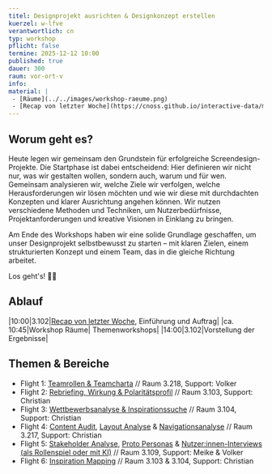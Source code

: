 ```yaml
---
titel: Designprojekt ausrichten & Designkonzept erstellen
kuerzel: w-lfve
verantwortlich: cn
typ: workshop
pflicht: false
termine: 2025-12-12 10:00
published: true
dauer: 300
raum: vor-ort-v
info: 
material: |
 - [Räume](../../images/workshop-raeume.png)
 - [Recap von letzter Woche](https://cnoss.github.io/interactive-data/mindmaps/sd-projekt-2025-onboarding/)
---
```


## Worum geht es?

Heute legen wir gemeinsam den Grundstein für erfolgreiche Screendesign-Projekte. Die Startphase ist dabei entscheidend: Hier definieren wir nicht nur, was wir gestalten wollen, sondern auch, warum und für wen. Gemeinsam analysieren wir, welche Ziele wir verfolgen, welche Herausforderungen wir lösen möchten und wie wir diese mit durchdachten Konzepten und klarer Ausrichtung angehen können. Wir nutzen verschiedene Methoden und Techniken, um Nutzerbedürfnisse, Projektanforderungen und kreative Visionen in Einklang zu bringen. 

Am Ende des Workshops haben wir eine solide Grundlage geschaffen, um unser Designprojekt selbstbewusst zu starten – mit klaren Zielen, einem strukturierten Konzept und einem Team, das in die gleiche Richtung arbeitet.

Los geht's! 💪🏽

## Ablauf


|10:00|3.102|[Recap von letzter Woche](https://cnoss.github.io/interactive-data/mindmaps/sd-projekt-2025-onboarding/), Einführung und Auftrag|
|ca. 10:45|Workshop Räume| Themenworkshops|
|14:00|3.102|Vorstellung der Ergebnisse|


## Themen & Bereiche


- Flight 1: [Teamrollen & Teamcharta](/mi-bachelor-screendesign/assignments/workshop-teamrollen-finden/) // Raum 3.218, Support: Volker
- Flight 2: [Rebriefing, Wirkung & Polaritätsprofil](/mi-bachelor-screendesign/assignments/workshop-rebriefing-und-projektausrichtung/) // Raum 3.103, Support: Christian
- Flight 3: [Wettbewerbsanalyse & Inspirationssuche](/mi-bachelor-screendesign/assignments/workshop-wettbewerbsanalyse/) // Raum 3.104, Support: Christian
- Flight 4: [Content Audit](/mi-bachelor-screendesign/assignments/workshop-content-audit/), [Layout Analyse](/mi-bachelor-screendesign/assignments/workshop-layoutanalyse/) & [Navigationsanalyse](/mi-bachelor-screendesign/assignments/workshop-navigationsanalyse/) // Raum 3.217, Support: Christian
- Flight 5: [Stakeholder Analyse](/mi-bachelor-screendesign/assignments/workshop-stakeholderanalyse/), [Proto Personas](/mi-bachelor-screendesign/assignments/workshop-personas/) & [Nutzer:innen-Interviews (als Rollenspiel oder mit KI)](/mi-bachelor-screendesign/assignments/workshop-nutzerinnen-interviews/) // Raum 3.109, Support: Meike & Volker
- Flight 6: [Inspiration Mapping](/mi-bachelor-screendesign/assignments/workshop-inspiration-mapping/) // Raum 3.103 & 3.104, Support: Christian






<!--

### Problemverständnis
- Was genau soll durch das Redesign verbessert werden? (Usability, Ästhetik, Performance?)
- Welche Probleme oder Beschwerden gibt es mit dem aktuellen Design?
- Welche Ziele verfolgt das Unternehmen oder der Auftraggeber mit dem Redesign?

### Zielgruppen
- Wer sind die Nutzer:innen? Gibt es Primär- und Sekundärzielgruppen?
- Welche Bedürfnisse, Erwartungen und Verhaltensweisen haben sie?
- Welche Probleme erleben sie aktuell mit dem bestehenden Design?

### Wettbewerb und Kontext
- Wie sieht der Wettbewerb aus? Was machen andere gut oder schlecht?
- Welche Trends und Standards existieren in der Branche?
- Gibt es spezifische Einschränkungen, wie z.B. technische Plattformen oder Designsysteme?

### Vision und Erfolgskriterien
- Wie sieht "Erfolg" für das Redesign aus? Welche KPIs oder qualitativen Ziele gibt es?
- Welche Werte, Botschaften oder Emotionen soll das Design vermitteln?
- Was darf auf keinen Fall verloren gehen?

### Techniken und Methoden
1. **Stakeholder Interviews:** Um Geschäftsziele und Erwartungen zu verstehen.
2. **User Research:** Nutzerinterviews, Usability-Tests, Personas und User Journeys erstellen.
3. **Content Audit:** Überblick über bestehende Inhalte schaffen – was ist relevant, was veraltet?
4. **Competitive Benchmarking:** Vergleich mit Konkurrenzprodukten.
5. **Heuristische Evaluation:** Kritische Bewertung des aktuellen Designs basierend auf UX-Prinzipien.
6. **Design Thinking:** Problemdefinition, Brainstorming, Prototyping und Testing.

## Ziele der ersten Phase:
### Ein gemeinsames Verständnis schaffen
   - Was ist das Problem?
   - Wer ist die Zielgruppe?
   - Wie definieren wir Erfolg?

#### Anforderungen und Prioritäten
   - **Muss- und Kann-Anforderungen** formulieren.
   - Erste Feature-Ideen oder Design-Schwerpunkte identifizieren.

####  Risiken minimieren
   - Frühzeitig Annahmen testen (z.B. durch Nutzerinterviews oder Prototypen).

#### Inspiration und Grundlagen sammeln
   - Moodboards, Stilrichtlinien und erste Designideen erstellen.

### **Artefakte der ersten Phase:**
- **Stakeholder- und User Insights:** Dokumentation der wichtigsten Erkenntnisse aus Interviews und Research.
- **Personas und User Journeys:** Visuelle Darstellungen der Zielgruppen und ihrer Bedürfnisse.
- **Content Audit und Feature-Liste:** Struktur und Elemente des Produkts klar erfassen.
- **Moodboard und Inspirationssammlung:** Visuelle und konzeptionelle Orientierung.
- **Problemdefinition und Zielbeschreibung:** Klar formulierter Projektauftrag (Design Brief).


## Arbeitsmaterial
- [Personas](https://miro.com/app/board/uXjVN6jJnvc=/?share_link_id=564177065479)



- [Designreview](https://www.figma.com/file/VktRki0OH37o7wdRz73DAd/Designreview-Vreunde?type=design&node-id=0%3A1&mode=design&t=7xs5hnrl3ei0MZ0m-1)
- [Filedrop Ergebnisse](https://th-koeln.sciebo.de/s/pGhDupomo05QDDJ)
- [Teamarbeit](https://miro.com/app/board/uXjVN7cJXpg=/?share_link_id=593770762700)
- [Personas](https://miro.com/app/board/uXjVN6jJnvc=/?share_link_id=564177065479)
- [User Stories](https://miro.com/app/board/uXjVN6i1vDg=/?share_link_id=744833010975)

- [Markenpersönlichkeit](https://miro.com/app/board/uXjVN6i1vVU=/?share_link_id=681778440505)
- [Research](https://miro.com/app/board/uXjVN6hnIkA=/?share_link_id=338650701391)
- [Look & Feel](https://miro.com/app/board/uXjVN6hnIhQ=/?share_link_id=564160660298)


## Further Readings
- [Adjektive für Unternehmen und Projekte](http://www.online-marketing-txt.de/positive-adjektive-unternehmen)
- [Welchen Nutzen bringt mir eine User Journey?](https://www.omt.de/lexikon/user-journey/#welchen-nutzen-bringt-mir-eine-user-journey)


- [Agiles Manifest](https://agilemanifesto.org/iso/de/manifesto.html)
- [Agile Frameworks: 13 Vorgehensmodelle im Überblick](https://www.me-company.de/magazin/agile-framework/)
- [User Stories](https://www.me-company.de/magazin/user-stories/)

Die Planung und Umsetzung eines Screendesign-Projekts im Team erfordert eine strukturierte Herangehensweise. Hier sind einige sinnvolle Schritte, die du berücksichtigen könntest:

1. **Projektdefinition und -ziele:**
   - Kläre die Ziele des Screendesign-Projekts. Was soll erreicht werden? Welche Probleme sollen gelöst werden? Wer ist die Zielgruppe?
   - Definiere den Umfang des Projekts und setze klare Ziele für das Design.

2. **Recherche und Analyse:**
   - Sammle Informationen über die Zielgruppe, Markttrends und Wettbewerber.
   - Analysiere bestehende Designs, um herauszufinden, was funktioniert und was verbessert werden kann.

3. **Festlegung von Anforderungen:**
   - Erarbeite gemeinsam mit dem Team die funktionalen und ästhetischen Anforderungen an das Design.
   - Berücksichtige technische Anforderungen und Einschränkungen.

4. **Erstellung von Designrichtlinien:**
   - Definiere einheitliche Designrichtlinien, um sicherzustellen, dass das Team konsistente Designs erstellt.
   - Festlege Farbschemata, Schriftarten, Symbole und andere Designelemente.

5. **Brainstorming und Ideenfindung:**
   - Führe Brainstorming-Sitzungen durch, um kreative Ideen zu sammeln.
   - Ermutige Teammitglieder, ihre Perspektiven und Vorschläge einzubringen.

6. **Skizzierung und Wireframes:**
   - Erstelle grobe Skizzen und Wireframes, um die grundlegende Struktur und Navigation des Designs zu planen.
   - Überprüfe diese Entwürfe mit dem Team, um frühzeitig Feedback zu erhalten.

7. **Prototyping:**
   - Erstelle interaktive Prototypen, um das Design in Aktion zu zeigen.
   - Teste die Prototypen, um Benutzererfahrungen zu evaluieren und mögliche Verbesserungen zu identifizieren.

8. **Design-Iteration:**
   - Setze das Feedback des Teams und der Stakeholder um und überarbeite das Design entsprechend.
   - Führe regelmäßige Überprüfungen durch, um sicherzustellen, dass das Design den Anforderungen entspricht.

9. **Entwicklungszusammenarbeit:**
   - Arbeite eng mit Entwicklern zusammen, um sicherzustellen, dass das Design technisch umsetzbar ist.
   - Kläre Unklarheiten und halte regelmäßige Meetings, um den Fortschritt zu besprechen.

10. **Endabnahme und Dokumentation:**
    - Führe abschließende Überprüfungen durch, um sicherzustellen, dass alle Anforderungen erfüllt sind.
    - Dokumentiere das Design, einschließlich aller relevanten Details für Entwickler und andere Stakeholder.

11. **Implementierung und Launch:**
    - Unterstütze das Entwicklerteam während der Implementierungsphase.
    - Überwache den Launch und behebe eventuelle auftretende Probleme.

12. **Feedback und Verbesserung:**
    - Sammle nach dem Launch Feedback von Benutzern und Teammitgliedern.
    - Nutze das Feedback für zukünftige Verbesserungen und Iterationen.

Eine klare Kommunikation und Zusammenarbeit sind während des gesamten Prozesses entscheidend. Nutze Tools für die Zusammenarbeit im Team, um den Workflow zu optimieren.

Bei den ersten Schritten eines Screendesign-Projekts sind bestimmte Arbeitstechniken und Methoden besonders sinnvoll und hilfreich. Hier sind einige, die du in Betracht ziehen kannst:

1. **Design Thinking:**
   - Design Thinking ist eine kreative Problemlösungsmethode, die sich auf die Bedürfnisse der Benutzer konzentriert. Durch Phasen wie Verstehen, Beobachten, Ideen generieren, Prototypen erstellen und Testen kann das Team gemeinsam innovative Lösungen entwickeln.

2. **User Persona erstellen:**
   - Erstelle detaillierte Benutzerprofile (Personas), um ein besseres Verständnis für die Zielgruppe zu bekommen. Dies hilft bei der Fokussierung des Designs auf die Bedürfnisse und Präferenzen der Benutzer.

3. **Empathy Mapping:**
   - Nutze Empathy Mapping, um tieferes Verständnis für die Gefühle, Bedürfnisse und Herausforderungen der Benutzer zu entwickeln. Dies hilft dabei, Designs zu schaffen, die wirklich auf die Benutzer zugeschnitten sind.

4. **Mind Mapping:**
   - Verwende Mind Maps, um Ideen zu sammeln und zu organisieren. Dies hilft dabei, Zusammenhänge zu erkennen und kreative Ansätze zu fördern.

5. **Storyboarding:**
   - Erstelle Storyboards, um den Ablauf und die Interaktionen in der Benutzererfahrung zu visualisieren. Dies ermöglicht es, frühzeitig potenzielle Probleme zu identifizieren und zu beheben.

6. **SWOT-Analyse:**
   - Führe eine SWOT-Analyse (Stärken, Schwächen, Chancen, Bedrohungen) durch, um die aktuelle Situation und Umgebung zu bewerten. Dies hilft bei der Identifizierung von Chancen und Herausforderungen.

7. **Prototyping:**
   - Erstelle Prototypen, um frühzeitig eine greifbare Vorstellung des Designs zu erhalten. Prototypen helfen dabei, Ideen zu testen und schnell auf Feedback zu reagieren.

8. **Designsprints:**
   - Designsprints sind intensive, zeitlich begrenzte Workshops, die sich auf die schnelle Entwicklung von Ideen und Prototypen konzentrieren. Sie sind besonders nützlich, um in kurzer Zeit kreative Lösungen zu generieren.

9. **Kollaborative Tools nutzen:**
   - Nutze kollaborative Tools wie Miro, Figma oder Adobe XD, um gemeinsam im Team Ideen zu sammeln, zu skizzieren und Prototypen zu erstellen. Dies erleichtert die Zusammenarbeit, auch wenn Teammitglieder an verschiedenen Standorten arbeiten.

10. **Agile Methoden:**
    - Implementiere agile Methoden wie Scrum oder Kanban, um den Designprozess in sinnvolle Iterationen aufzuteilen und flexibel auf Veränderungen reagieren zu können.

11. **Feedback einholen:**
    - Holen Sie früh und regelmäßig Feedback von Stakeholdern, Teammitgliedern und potenziellen Benutzern ein. Dies ermöglicht es, das Design kontinuierlich zu verbessern.

Diese Arbeitstechniken und Methoden können je nach Projekt und Teamanforderungen angepasst werden. Es ist wichtig, flexibel zu sein und den Prozess entsprechend den spezifischen Bedürfnissen anzupassen.

---

Ein semantisches Differenzial ist eine Methode in der Psychologie und Marktforschung, die verwendet wird, um die subjektive Wahrnehmung von Begriffen oder Konzepten zu erfassen. Es könnte im Kontext des Screendesigns auf verschiedene Weisen helfen:

1. **Bewertung von Designelementen:**
   - Ein semantisches Differenzial kann dazu verwendet werden, Designelemente oder -konzepte zu bewerten. Durch die Verwendung von entgegengesetzten Adjektiven auf einer Skala können Benutzer ihre Eindrücke von bestimmten Designaspekten ausdrücken, zum Beispiel von "modern" bis "klassisch" oder von "freundlich" bis "formell".

2. **Benutzererfahrung bewerten:**
   - Bei der Gestaltung von Benutzeroberflächen (UI) und Benutzererfahrungen (UX) kann ein semantisches Differenzial verwendet werden, um die wahrgenommene Usability, Ästhetik und Benutzerfreundlichkeit zu bewerten. Dies kann dazu beitragen, Designentscheidungen zu treffen, die besser den Erwartungen und Präferenzen der Benutzer entsprechen.

3. **Konsistenz im Design sicherstellen:**
   - Durch die Verwendung eines semantischen Differenzials können Designer sicherstellen, dass verschiedene Elemente im Design konsistent wahrgenommen werden. Dies ist wichtig, um eine klare und einheitliche Benutzererfahrung zu schaffen.

4. **Feedback von Stakeholdern einholen:**
   - Wenn Stakeholder unterschiedliche Perspektiven haben, kann ein semantisches Differenzial dazu beitragen, ihre Wahrnehmung und Bewertung von Designs zu verstehen. Dies erleichtert die Integration von Feedback in den Designprozess.

5. **Priorisierung von Designaspekten:**
   - Bei der Entscheidungsfindung im Designprozess kann ein semantisches Differenzial verwendet werden, um Prioritäten zu setzen und zu bestimmen, welche Aspekte für die Benutzer und Stakeholder besonders wichtig sind.

6. **Optimierung von Kommunikation:**
   - Das semantische Differenzial kann auch als Kommunikationsmittel innerhalb des Designteams dienen. Es hilft dabei, die verschiedenen Wahrnehmungen und Vorstellungen der Teammitglieder zu klären und sicherzustellen, dass alle auf die gleiche Weise über bestimmte Designaspekte denken.

Es ist wichtig zu beachten, dass das semantische Differenzial ein Werkzeug ist, das in Verbindung mit anderen Forschungs- und Designmethoden verwendet werden sollte. Es bietet eine strukturierte Möglichkeit, subjektive Meinungen und Wahrnehmungen zu erfassen und kann einen wertvollen Beitrag zu einem evidenzbasierten Designprozess leisten.

---

Ein Moodboard kann in verschiedenen Phasen des Screendesigns einen bedeutenden Beitrag leisten. Hier sind einige Wege, wie ein Moodboard nützlich sein kann:

1. **Inspiration und Kreativität:**
   - Moodboards dienen als visuelle Inspirationsquellen. Sie ermöglichen es dem Designteam, verschiedene visuelle Stile, Farbpaletten und Designelemente zu erkunden, um kreative Ideen zu entwickeln.

2. **Klärung des Designstils:**
   - Ein Moodboard hilft dabei, den gewünschten Designstil zu klären. Durch die Zusammenstellung von Bildern, Farben und Texturen können Teammitglieder und Stakeholder besser verstehen, wie das Design aussehen soll.

3. **Konsens im Team herstellen:**
   - Indem ein Moodboard als Referenz dient, können unterschiedliche Teammitglieder und Stakeholder leichter einen Konsens über den visuellen Ansatz und die Ästhetik finden. Es schafft eine gemeinsame Grundlage für die Diskussion und Entscheidungsfindung.

4. **Kommunikation mit Stakeholdern:**
   - Ein Moodboard ist ein ausgezeichnetes Mittel, um mit Stakeholdern zu kommunizieren. Anstatt abstrakte Konzepte verbal zu beschreiben, können Sie mit einem Moodboard visuelle Ideen präsentieren und sicherstellen, dass alle Beteiligten die gleiche Vorstellung vom gewünschten Design haben.

5. **Festlegung von Farbpaletten:**
   - Durch die Auswahl und Anordnung von Farben auf dem Moodboard können Designer klare Farbpaletten definieren. Dies ist entscheidend für die Schaffung einer konsistenten visuellen Identität.

6. **Textur und Stimmung übermitteln:**
   - Textur kann einen großen Einfluss auf die Wahrnehmung eines Designs haben. Ein Moodboard ermöglicht es, verschiedene Texturen zu erforschen und die gewünschte Stimmung oder Atmosphäre für das Design zu vermitteln.

7. **Erstellung von Designrichtlinien:**
   - Ein Moodboard kann als Ausgangspunkt für die Entwicklung von Designrichtlinien dienen. Es legt den visuellen Ton fest und dient als Referenz für zukünftige Designentscheidungen.

8. **Vermeidung von Missverständnissen:**
   - Visuelle Elemente können oft leichter verstanden werden als verbale Erklärungen. Ein Moodboard reduziert das Risiko von Missverständnissen, indem es klare visuelle Referenzen für das Design liefert.

9. **Feedback einholen:**
   - Das Moodboard kann dazu verwendet werden, frühzeitig Feedback einzuholen, bevor viel Zeit in die detaillierte Ausarbeitung des Designs investiert wird. Dies spart Zeit und Ressourcen.

10. **Selbstreflexion für den Designer:**
    - Ein Moodboard kann auch für den Designer selbst als Werkzeug der Selbstreflexion dienen. Es ermöglicht dem Designer, seine eigenen Gedanken und Vorstellungen zu klären und sicherzustellen, dass er auf dem richtigen Weg ist.

Insgesamt fungiert ein Moodboard als visuelle Roadmap, die dem Designteam und den Stakeholdern dabei hilft, eine klare Vorstellung vom gewünschten Design zu entwickeln und zu teilen.

-->

<!--
## Worum geht es?
Bislang waren unserer Layouts relativ simple, d.h. sie enthielten wenige Elemente. Heute nähern wir uns Konzepten für Layouts, die vielen Elementen Platz bieten.

## Material
- [Folien zum Thema Layout](../../download/workshops/layouts/layout_raster.pdf)
- [Space, Grids, and Layouts](https://www.designsystems.com/space-grids-and-layouts/)
- [Building Better UI Designs With Layout Grids](https://www.smashingmagazine.com/2017/12/building-better-ui-designs-layout-grids/)
- [Content Inventory](https://www.nngroup.com/articles/content-audits/) 

## Weiterführendes Material
- [14 layout design trends](https://webflow.com/blog/layout-design)
- [Design Systems](https://www.designsystems.com/)
- [Share Files with Collaborators](https://help.figma.com/article/385-share-files)
- [Google Sheets Link Plugin](https://docs.sheetssync.app/)
- [Atomic Design](http://atomicdesign.bradfrost.com/table-of-contents/)

## Auto Layout Funktion
- [Using Contraints](https://help.figma.com/article/54-constraints)
- [Create Dynamic Designs with Auto Layout](https://help.figma.com/article/453-auto-layout)
- [Design more, resize less, with Auto Layout](https://www.figma.com/blog/announcing-auto-layout/)
- [Quick tips for Auto Layout in Figma](https://uxdesign.cc/quick-tips-for-auto-layout-in-figma-411c639a51b0)

## Iconsets
- [Font Awesome](https://fontawesome.com)
- [Material Design Icons](https://fonts.google.com/icons)
- [Ionicons](http://ionicons.com)
- [Foundation Icons](https://get.foundation/icon-fonts.html)
- [flaticon](https://www.flaticon.com)

## Übungen
- [Komplexe Layouts](/mi-bachelor-screendesign/assignments/workshop-008-complex-layouts-mi/)


## Upload
Diesmal kein Upload :) Wir machen im nächsten Workshop mit den Ergebnissen weiter.


## Sie haben keinen Rechner?
Kein Problem, denn wir haben welche. Allerdings nur Macs. Uuuuuhh. Wenn Sie einen brauchen, bitte rechtzeitig an Volker Schaefer wenden. Unsere Rechner können nur für die Workshops und Trainings ausgeliehen werden. Im MI Pool stehen aber immer Rechner für Sie bereit.
-->
